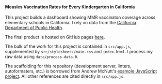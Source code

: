 #### Measles Vaccination Rates for Every Kindergarten in California

This project builds a dashboard showing MMR vaccinaton coverage across elementary schools in California. I rely on data from the [California Department of Public Health](https://data.chhs.ca.gov/dataset/school-immunizations-in-kindergarten-by-academic-year). 

The final product is hosted on GitHub pages [here](https://erika-tyagi.github.io/cali-vax-dashboard/). 

The bulk of the work for this project is contained in `src/app.js`, supplemented by `src/stylesheets/main.css` and `index.html`. I process my raw data using `data/process-data.R`. 

The scaffolding for this repository (development server, linters, autoformaters, etc.) is borrowed from Andrew McNutt's [example JavaScript project](https://github.com/mcnuttandrew/capp-30239-workshops/tree/master/example-scaffold). All other references are cited directly in `src/app.js`. 
